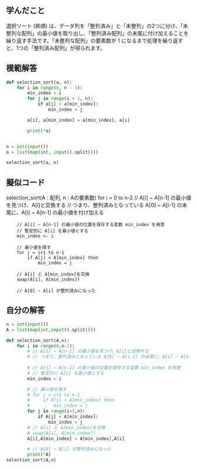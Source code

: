 

## 学んだこと
選択ソート (昇順) は、データ列を「整列済み」と「未整列」の2つに分け、「未整列な配列」の最小値を取り出し、「整列済み配列」の末尾に付け加えることを繰り返す手法です。「未整列な配列」の要素数が 1 になるまで処理を繰り返すと、1つの「整列済み配列」が得られます。

## 模範解答
```python
def selection_sort(a, n):
    for i in range(0, n - 1):
        min_index = i
        for j in range(i + 1, n):
            if a[j] < a[min_index]:
                min_index = j

        a[i], a[min_index] = a[min_index], a[i]

        print(*a)


n = int(input())
a = list(map(int, input().split()))

selection_sort(a, n)
```

## 擬似コード
selection_sort(A : 配列, n : Aの要素数)
    for i = 0 to n-2
        // A[i] ~ A[n-1] の最小値を見つけ、A[i]と交換する
        // つまり、整列済みとなっている A[0] ~ A[i-1] の末尾に、A[i] ~ A[n-1] の最小値を付け加える
        
        // A[i] ~ A[n-1] の最小値の位置を保存する変数 min_index を用意
        // 暫定的に A[i] を最小値とする
        min_index <- i

        // 最小値を探す
        for j = i+1 to n-1
            if A[j] < A[min_index] then
                min_index = j

        // A[i] と A[min_index]を交換
        swap(A[i], A[min_index])

        // A[0] ~ A[i] が整列済みになった

## 自分の解答
```python
n = int(input())
A = list(map(int,input().split()))

def selection_sort(A,n):
    for i in range(0,n-1):
        # // A[i] ~ A[n-1] の最小値を見つけ、A[i]と交換する
        # // つまり、整列済みとなっている A[0] ~ A[i-1] の末尾に、A[i] ~ A[n-1] の最小値を付け加える
        
        # // A[i] ~ A[n-1] の最小値の位置を保存する変数 min_index を用意
        # // 暫定的に A[i] を最小値とする
        min_index = i

        # // 最小値を探す
        # for j = i+1 to n-1
        #     if A[j] < A[min_index] then
        #         min_index = j
        for j in range(i+1,n):
            if A[j] < A[min_index]:
                min_index = j
        # // A[i] と A[min_index]を交換
        # swap(A[i], A[min_index])
        A[i],A[min_index] = A[min_index],A[i]

        # // A[0] ~ A[i] が整列済みになった
        print(*A)
selection_sort(A,n)
```

